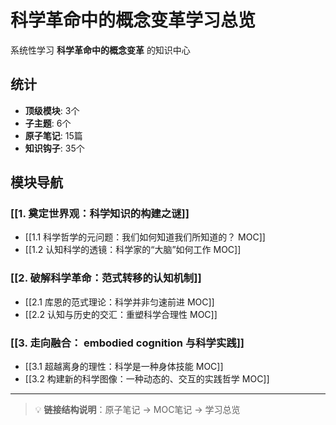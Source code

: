 # 科学革命中的概念变革学习总览

系统性学习 **科学革命中的概念变革** 的知识中心

## 统计

- **顶级模块**: 3个
- **子主题**: 6个
- **原子笔记**: 15篇
- **知识钩子**: 35个

## 模块导航

### [[1. 奠定世界观：科学知识的构建之谜]]

- [[1.1 科学哲学的元问题：我们如何知道我们所知道的？ MOC]]
- [[1.2 认知科学的透镜：科学家的“大脑”如何工作 MOC]]

### [[2. 破解科学革命：范式转移的认知机制]]

- [[2.1 库恩的范式理论：科学并非匀速前进 MOC]]
- [[2.2 认知与历史的交汇：重塑科学合理性 MOC]]

### [[3. 走向融合： embodied cognition 与科学实践]]

- [[3.1 超越离身的理性：科学是一种身体技能 MOC]]
- [[3.2 构建新的科学图像：一种动态的、交互的实践哲学 MOC]]

---

> 💡 **链接结构说明**：原子笔记 → MOC笔记 → 学习总览
